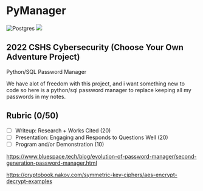 # PyManager

![Postgres](https://img.shields.io/badge/postgres-%23316192.svg?style=for-the-badge&logo=postgresql&logoColor=white)
![](https://img.shields.io/badge/Python-14354C?style=for-the-badge&logo=python&logoColor=white)

## 2022 CSHS Cybersecurity (Choose Your Own Adventure Project)
Python/SQL Password Manager

We have alot of freedom with this project, and i want something new to code so here is a python/sql password manager to replace keeping all my passwords in my notes.

## Rubric (0/50)
  - [ ] Writeup: Research + Works Cited (20)
  - [ ] Presentation: Engaging and Responds to Questions Well (20)
  - [ ] Program and/or Demonstration (10)
  
https://www.bluespace.tech/blog/evolution-of-password-manager/second-generation-password-manager.html

https://cryptobook.nakov.com/symmetric-key-ciphers/aes-encrypt-decrypt-examples

